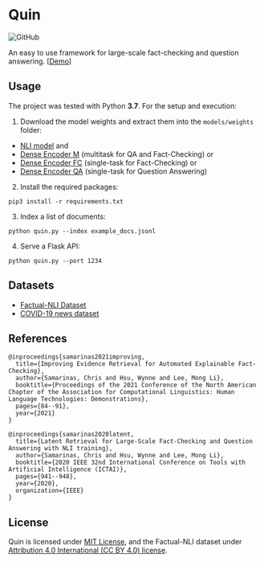 # Quin
![GitHub](https://img.shields.io/github/license/algoprog/Quin)

An easy to use framework for large-scale fact-checking and question answering. [<a href="https://quin.algoprog.com">Demo</a>]

## Usage

The project was tested with Python <b>3.7</b>. For the setup and execution:

1) Download the model weights and extract them into the `models/weights` folder:

 - <a href="https://drive.google.com/file/d/15Txw44izeEHCzzXIpxwVXFvNz_-_kng-/view?usp=sharing">NLI model</a> and
 - <a href="https://drive.google.com/file/d/1qsDPreap_26mL3UFDEyVPoe9ygbniLx9/view?usp=sharing">Dense Encoder M</a> (multitask for QA and Fact-Checking) or 
 - <a href="https://drive.google.com/file/d/1G3eMkVrd-lA5cbWhwme8f5RpplacTMvF/view?usp=sharing">Dense Encoder FC</a> (single-task for Fact-Checking) or 
 - <a href="https://drive.google.com/file/d/1uco7t8drHuagiS6hwNFQlayAhYVIFyfY/view?usp=sharing">Dense Encoder QA</a> (single-task for Question Answering)

2) Install the required packages:
```
pip3 install -r requirements.txt
```

3) Index a list of documents:
```
python quin.py --index example_docs.jsonl
```

4) Serve a Flask API:
```
python quin.py --port 1234
```

## Datasets

- <a href="https://archive.org/details/factual-nli">Factual-NLI Dataset</a>
- <a href="https://archive.org/details/covid-news">COVID-19 news dataset</a>

## References

```
@inproceedings{samarinas2021improving,
  title={Improving Evidence Retrieval for Automated Explainable Fact-Checking},
  author={Samarinas, Chris and Hsu, Wynne and Lee, Mong Li},
  booktitle={Proceedings of the 2021 Conference of the North American Chapter of the Association for Computational Linguistics: Human Language Technologies: Demonstrations},
  pages={84--91},
  year={2021}
}

@inproceedings{samarinas2020latent,
  title={Latent Retrieval for Large-Scale Fact-Checking and Question Answering with NLI training},
  author={Samarinas, Chris and Hsu, Wynne and Lee, Mong Li},
  booktitle={2020 IEEE 32nd International Conference on Tools with Artificial Intelligence (ICTAI)},
  pages={941--948},
  year={2020},
  organization={IEEE}
}
```

## License

Quin is licensed under <a href="https://github.com/algoprog/Quin/blob/master/LICENSE">MIT License</a>, and the Factual-NLI dataset under <a href="https://creativecommons.org/licenses/by/4.0/">Attribution 4.0 International (CC BY 4.0) license</a>.
